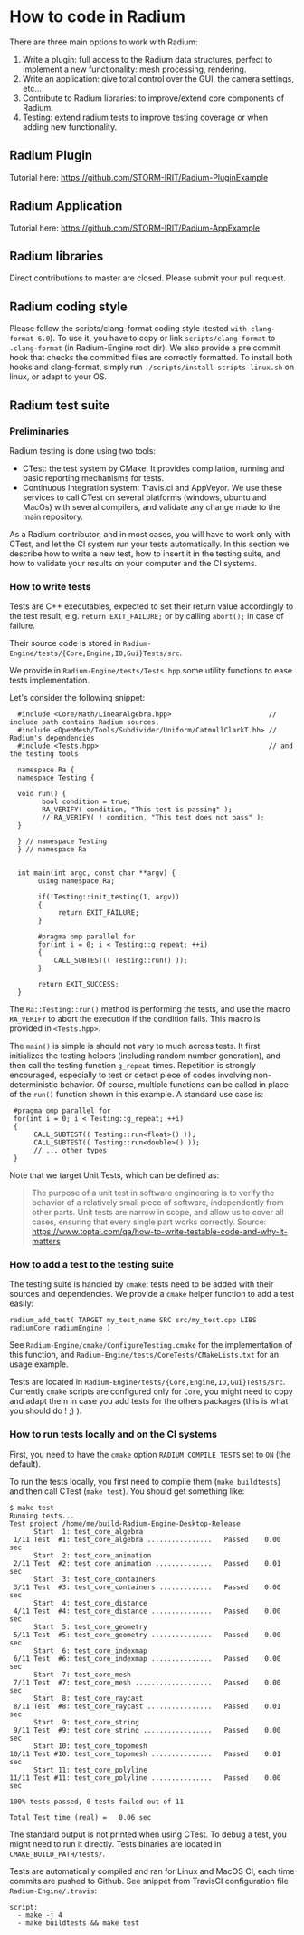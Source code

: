 # How to code in Radium

There are three main options to work with Radium:
1. Write a plugin: full access to the Radium data structures, perfect to implement a new functionality: mesh processing, rendering.
2. Write an application: give total control over the GUI, the camera settings, etc...
3. Contribute to Radium libraries: to improve/extend core components of Radium.
4. Testing: extend radium tests to improve testing coverage or when adding new functionality.

## Radium Plugin
Tutorial here: https://github.com/STORM-IRIT/Radium-PluginExample

## Radium Application
Tutorial here: https://github.com/STORM-IRIT/Radium-AppExample

## Radium libraries
Direct contributions to master are closed.
Please submit your pull request.

## Radium coding style
Please follow the scripts/clang-format coding style (tested `with clang-format 6.0`).
To use it, you have to copy or link `scripts/clang-format` to `.clang-format` (in Radium-Engine root dir).
We also provide a pre commit hook that checks the committed files are correctly formatted.
To install both hooks and clang-format, simply run `./scripts/install-scripts-linux.sh` on linux, or adapt to your OS.

## Radium test suite
### Preliminaries
Radium testing is done using two tools:
 - CTest: the test system by CMake. It provides compilation, running and basic reporting mechanisms for tests.
 - Continuous Integration system: Travis.ci and AppVeyor. We use these services to call CTest on several platforms (windows, ubuntu and MacOs) with several compilers, and validate any change made to the main repository.

As a Radium contributor, and in most cases, you will have to work only with CTest, and let the CI system run your tests automatically.
In this section we describe how to write a new test, how to insert it in the testing suite, and how to validate your results on your computer and the CI systems.

### How to write tests
Tests are C++ executables, expected to set their return value accordingly to the test result, e.g. `return EXIT_FAILURE;` or by calling `abort();` in case of failure.

Their source code is stored in `Radium-Engine/tests/{Core,Engine,IO,Gui}Tests/src`.

We provide in `Radium-Engine/tests/Tests.hpp` some utility functions to ease tests implementation.

Let's consider the following snippet:

      #include <Core/Math/LinearAlgebra.hpp>                        // include path contains Radium sources,
      #include <OpenMesh/Tools/Subdivider/Uniform/CatmullClarkT.hh> // Radium's dependencies
      #include <Tests.hpp>                                          // and the testing tools 

      namespace Ra {
      namespace Testing {

      void run() {
      	    bool condition = true;
            RA_VERIFY( condition, "This test is passing" );
            // RA_VERIFY( ! condition, "This test does not pass" );
      }

      } // namespace Testing
      } // namespace Ra
      
      
      int main(int argc, const char **argv) {
           using namespace Ra;

           if(!Testing::init_testing(1, argv))
           {     
                return EXIT_FAILURE;
           }

           #pragma omp parallel for
           for(int i = 0; i < Testing::g_repeat; ++i)
           {
               CALL_SUBTEST(( Testing::run() ));
           }

           return EXIT_SUCCESS;
      }

The `Ra::Testing::run()` method is performing the tests, and use the macro `RA_VERIFY` to abort the execution if the condition fails. This macro is provided in `<Tests.hpp>`.

The `main()` is simple is should not vary to much across tests.
It first initializes the testing helpers (including random number generation), and then call the testing function `g_repeat` times.
Repetition is strongly encouraged, especially to test or detect piece of codes involving non-deterministic behavior.
Of course, multiple functions can be called in place of the `run()` function shown in this example. A standard use case is:

     #pragma omp parallel for
     for(int i = 0; i < Testing::g_repeat; ++i)
     {
          CALL_SUBTEST(( Testing::run<float>() ));
          CALL_SUBTEST(( Testing::run<double>() ));
          // ... other types
     }

Note that we target Unit Tests, which can be defined as:
> The purpose of a unit test in software engineering is to verify the behavior of a relatively small piece of software, independently from other parts. Unit tests are narrow in scope, and allow us to cover all cases, ensuring that every single part works correctly.
Source: https://www.toptal.com/qa/how-to-write-testable-code-and-why-it-matters


### How to add a test to the testing suite
The testing suite is handled by `cmake`: tests need to be added with their sources and dependencies.
We provide a `cmake` helper function to add a test easily:

    radium_add_test( TARGET my_test_name SRC src/my_test.cpp LIBS radiumCore radiumEngine )

See `Radium-Engine/cmake/ConfigureTesting.cmake` for the implementation of this function, and `Radium-Engine/tests/CoreTests/CMakeLists.txt` for an usage example.

Tests are located in `Radium-Engine/tests/{Core,Engine,IO,Gui}Tests/src`. Currently `cmake` scripts are configured only for `Core`, you might need to copy and adapt them in case you add tests for the others packages (this is what you should do ! ;) ).


### How to run tests locally and on the CI systems
First, you need to have the `cmake` option `RADIUM_COMPILE_TESTS` set to `ON` (the default).

To run the tests locally, you first need to compile them (`make buildtests`) and then call CTest (`make test`). You should get something like:

    $ make test
    Running tests...
    Test project /home/me/build-Radium-Engine-Desktop-Release
          Start  1: test_core_algebra
     1/11 Test  #1: test_core_algebra ................   Passed    0.00 sec
          Start  2: test_core_animation
     2/11 Test  #2: test_core_animation ..............   Passed    0.01 sec
          Start  3: test_core_containers
     3/11 Test  #3: test_core_containers .............   Passed    0.00 sec
          Start  4: test_core_distance
     4/11 Test  #4: test_core_distance ...............   Passed    0.00 sec
          Start  5: test_core_geometry
     5/11 Test  #5: test_core_geometry ...............   Passed    0.00 sec
          Start  6: test_core_indexmap
     6/11 Test  #6: test_core_indexmap ...............   Passed    0.00 sec
          Start  7: test_core_mesh
     7/11 Test  #7: test_core_mesh ...................   Passed    0.00 sec
          Start  8: test_core_raycast
     8/11 Test  #8: test_core_raycast ................   Passed    0.01 sec
          Start  9: test_core_string
     9/11 Test  #9: test_core_string .................   Passed    0.00 sec
          Start 10: test_core_topomesh
    10/11 Test #10: test_core_topomesh ...............   Passed    0.01 sec
          Start 11: test_core_polyline
    11/11 Test #11: test_core_polyline ...............   Passed    0.00 sec

    100% tests passed, 0 tests failed out of 11

    Total Test time (real) =   0.06 sec

The standard output is not printed when using CTest. 
To debug a test, you might need to run it directly. Tests binaries are located in `CMAKE_BUILD_PATH/tests/`.

Tests are automatically compiled and ran for Linux and MacOS CI, each time commits are pushed to Github. See snippet from TravisCI configuration file `Radium-Engine/.travis`:

    script:
      - make -j 4
      - make buildtests && make test


